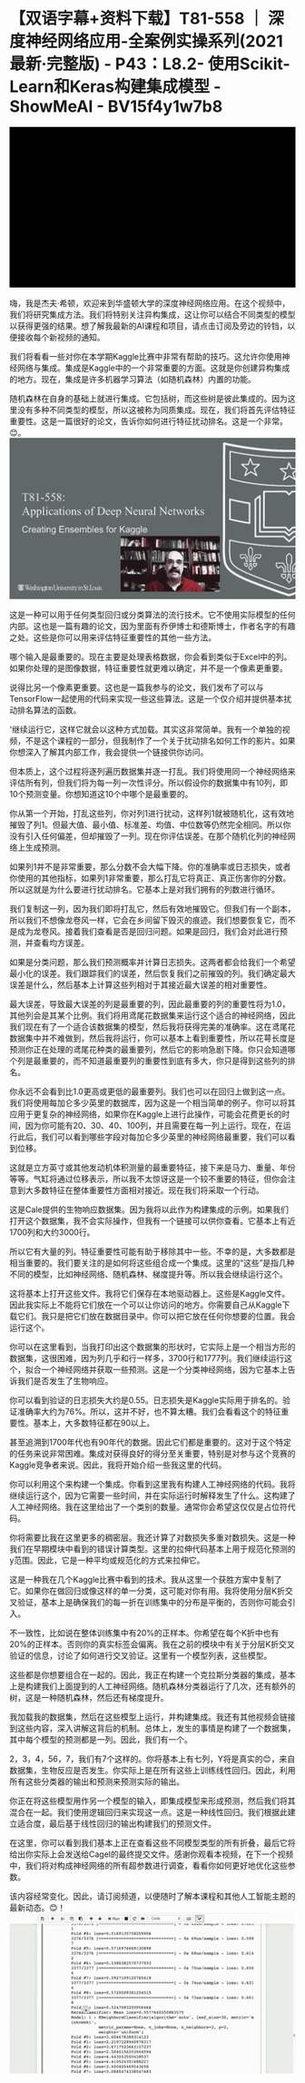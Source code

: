 # 【双语字幕+资料下载】T81-558 ｜ 深度神经网络应用-全案例实操系列(2021最新·完整版) - P43：L8.2- 使用Scikit-Learn和Keras构建集成模型 - ShowMeAI - BV15f4y1w7b8

![](img/a5e310b66ad5b4d0e89ea1a7cc4dbf83_0.png)

嗨，我是杰夫·希顿，欢迎来到华盛顿大学的深度神经网络应用。在这个视频中，我们将研究集成方法。我们将特别关注异构集成，这让你可以结合不同类型的模型以获得更强的结果。想了解我最新的AI课程和项目，请点击订阅及旁边的铃铛，以便接收每个新视频的通知。

我们将看看一些对你在本学期Kaggle比赛中非常有帮助的技巧。这允许你使用神经网络与集成。集成是Kaggle中的一个非常重要的方面。这就是你创建异构集成的地方。现在，集成是许多机器学习算法（如随机森林）内置的功能。

随机森林在自身的基础上就进行集成。它包括树，而这些树是彼此集成的。因为这里没有多种不同类型的模型，所以这被称为同质集成。现在，我们将首先评估特征重要性。这是一篇很好的论文，告诉你如何进行特征扰动排名。这是一个非常。😊。![](img/a5e310b66ad5b4d0e89ea1a7cc4dbf83_2.png)

这是一种可以用于任何类型回归或分类算法的流行技术。它不使用实际模型的任何内部。这也是一篇有趣的论文，因为里面有乔伊博士和德斯博士，作者名字的有趣之处。这些是你可以用来评估特征重要性的其他一些方法。

哪个输入是最重要的。现在主要是处理表格数据，你会看到类似于Excel中的列。如果你处理的是图像数据，特征重要性就更难以确定，并不是一个像素更重要。

说得比另一个像素更重要。这也是一篇我参与的论文，我们发布了可以与TensorFlow一起使用的代码来实现一些这些算法。这是一个仅介绍并提供基本扰动排名算法的函数。

'继续运行它，这样它就会以这种方式加载。其实这非常简单。我有一个单独的视频，不是这个课程的一部分，但我制作了一个关于扰动排名如何工作的影片。如果你想深入了解其内部工作，我会提供一个链接供你访问。

但本质上，这个过程将逐列遍历数据集并逐一打乱。我们将使用同一个神经网络来评估所有列，但我们将为每一列一次性评分。所以假设你的数据集中有10列，即10个预测变量。你想知道这10个中哪个是最重要的。

你从第一个开始，打乱这些列，你对列1进行扰动，这样列1就被随机化，这有效地摧毁了列1。但最大值、最小值、标准差、均值、中位数等仍然完全相同。所以你没有引入任何偏差，但却摧毁了一列。现在你评估误差。在那个随机化列的神经网络上生成预测。

如果列1并不是非常重要，那么分数不会大幅下降。你的准确率或日志损失，或者你使用的其他指标，如果列1非常重要，那么打乱它将真正、真正伤害你的分数。所以这就是为什么要进行扰动排名。它基本上是对我们拥有的列数进行循环。

我们复制这一列，因为我们即将打乱它，然后有效地摧毁它。但我们有一个副本，所以我们不想像龙卷风一样，它会在乡间留下毁灭的痕迹。我们想要恢复它，而不是成为龙卷风。接着我们查看是否是回归问题。如果是回归，我们会对此进行预测，并查看均方误差。

如果是分类问题，那么我们预测概率并计算日志损失。这两者都会给我们一个希望最小化的误差。我们跟踪我们的误差，然后恢复我们之前摧毁的列。我们确定最大误差是什么，然后基本上计算这些列相对于其接近最大误差的相对重要性。

最大误差，导致最大误差的列是最重要的列，因此最重要的列的重要性将为1.0，其他列会是其某个比例。我们将用鸢尾花数据集来运行这个适合的神经网络，因此我们现在有了一个适合该数据集的模型，然后我将获得完美的准确率。这在鸢尾花数据集中并不难做到，然后我将运行，你可以基本上看到重要性，所以花萼长度是预测你正在处理的鸢尾花种类的最重要列，然后它的影响急剧下降。你只会知道哪个列是最重要的，而不知道最重要列的重要性到底有多大，你只是得到这些列的排名。

你永远不会看到比1.0更高或更低的最重要列。我们也可以在回归上做到这一点。我们将使用每加仑多少英里的数据库，因为这是一个相当简单的例子。你可以将其应用于更复杂的神经网络，如果你在Kaggle上进行此操作，可能会花费更长的时间，因为你可能有20、30、40、100列，并且需要在每一列上运行。现在，在运行此后，我们可以看到哪些字段对每加仑多少英里的神经网络最重要，我们可以看到位移。

这就是立方英寸或其他发动机体积测量的最重要特征，接下来是马力、重量、年份等等。气缸将通过位移表示，所以我不太惊讶这是一个较不重要的特征，但你会注意到大多数特征在整体重要性方面相对接近。现在我们将采取一个行动。

这是Cale提供的生物响应数据集。因为我将以此作为构建集成的示例。如果我们打开这个数据集，我不会实际操作，但我有一个链接可以供你查看。它基本上有近1700列和大约3000行。

所以它有大量的列。特征重要性可能有助于移除其中一些。不幸的是，大多数都是相当重要的。我们要关注的是如何将这些组合成一个集成。这里的“这些”是指几种不同的模型，比如神经网络、随机森林、梯度提升等。所以我会继续运行这个。

这将基本上打开这些文件。我将它们保存在本地驱动器上。这些是Kaggle文件。因此我实际上不能将它们放在一个可以让你访问的地方。你需要自己从Kaggle下载它们。我只是把它们放在数据目录中。你可以把它放在任何你想要的位置。我会运行这个。

你可以在这里看到，当我打印出这个数据集的形状时，它实际上是一个相当方形的数据集，这很困难，因为列几乎和行一样多，3700行和1777列。我们继续运行这个，拟合一个神经网络并获取一些预测。这是一个分类神经网络，因为它基本上告诉我们是否发生了生物响应。

你可以看到验证的日志损失大约是0.55。日志损失是Kaggle实际用于排名的。验证准确率大约为76%。所以，这并不好，也不算太糟。我们会看看这个的特征重要性。基本上，大多数特征都在90以上。

甚至追溯到1700年代也有90年代的数据。因此它们都是重要的。这对于这个特定的任务来说非常困难。集成对获得良好的得分至关重要，特别是对参与这个竞赛的Kaggle竞争者来说。因此，我将开始介绍一些我这里的代码。

你可以利用这个来构建一个集成。你看到这里我有构建人工神经网络的代码。我将继续运行这个，因为它需要一些时间，并在实际运行时解释发生了什么。这构建了人工神经网络。我在这里给出了一个类别的数量。通常你会希望这仅仅是占位符代码。

你将需要比我在这里更多的稠密层。我还计算了对数损失多重对数损失。这是一种我们在早期模块中看到的错误计算类型。这里的拉伸代码基本上用于规范化预测的y范围。因此，它是一种平均或规范化的方式来拉伸它。

这是一种我在几个Kaggle比赛中看到的技术。我从这里一个获胜方案中复制了它。如果你在做回归或像这样的单一分类，这可能对你有用。我将使用分层K折交叉验证，基本上是确保我们的每一折在训练集中的分布是平衡的，否则你可能会引入。

不一致性，比如说在整体训练集中有20%的正样本。你希望在每个K折中也有20%的正样本。否则你的真实标签会偏离。我在之前的模块中有关于分层K折交叉验证的信息，讨论了如何进行交叉验证。这里有一个模型列表，这些模型。

这些都是你想要组合在一起的。因此，我正在构建一个克拉斯分类器的集成，基本上是构建我们上面提到的人工神经网络。随机森林分类器运行了几次，还有额外的树，这是一种随机森林，然后还有梯度提升。

我加载我的数据集，然后在这些模型上运行，并构建集成。我还有其他视频会链接到这些内容，深入讲解这背后的机制。总体上，发生的事情是构建了一个数据集，其中每个模型的预测都是一列。因此，我们有一个。

2，3，4，56，7，我们有7个这样的。你将基本上有七列，Y将是真实的😊，来自数据集，生物反应是否发生。你实际上是在所有这些上训练线性回归。因此，利用所有这些分类器的输出和预测来预测实际的输出。

你正在将这些模型用作另一个模型的输入，即集成模型来形成预测，然后我们将其混合在一起。我们使用逻辑回归来实现这一点。这是一种线性回归。我们根据此建立适合度，最后基于线性回归的输出构建我们的预测文件。

在这里，你可以看到我们基本上正在查看这些不同模型类型的所有折叠，最后它将给出你实际上会发送给Cagel的最终提交文件。感谢你观看本视频，在下一个视频中，我们将对构成神经网络的所有超参数进行调查，看看你如何更好地优化这些参数。

该内容经常变化。因此，请订阅频道，以便随时了解本课程和其他人工智能主题的最新动态。😊！![](img/a5e310b66ad5b4d0e89ea1a7cc4dbf83_4.png)
